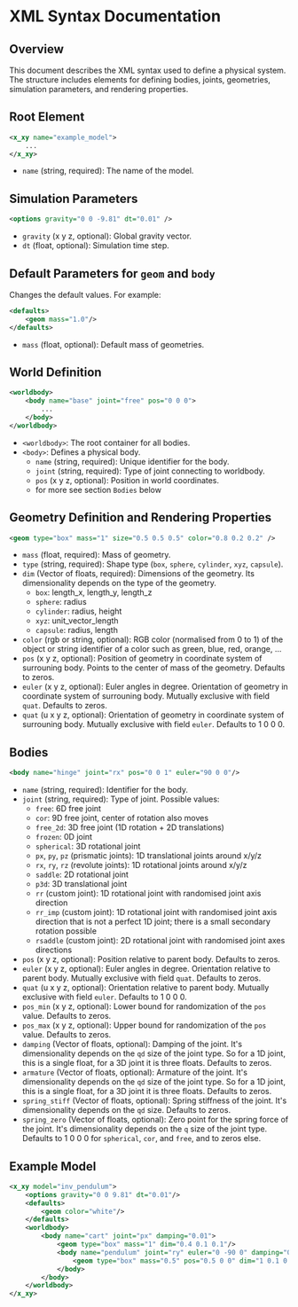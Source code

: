 # XML Syntax Documentation

## Overview
This document describes the XML syntax used to define a physical system. The structure includes elements for defining bodies, joints, geometries, simulation parameters, and rendering properties.

## Root Element
```xml
<x_xy name="example_model">
    ...
</x_xy>
```

- `name` (string, required): The name of the model.

## Simulation Parameters
```xml
<options gravity="0 0 -9.81" dt="0.01" />
```

- `gravity` (x y z, optional): Global gravity vector.
- `dt` (float, optional): Simulation time step.

## Default Parameters for `geom` and `body`
Changes the default values. For example:

```xml
<defaults>
    <geom mass="1.0"/>
</defaults>
```

- `mass` (float, optional): Default mass of geometries.

## World Definition
```xml
<worldbody>
    <body name="base" joint="free" pos="0 0 0">
        ...
    </body>
</worldbody>
```

- `<worldbody>`: The root container for all bodies.
- `<body>`: Defines a physical body.
    - `name` (string, required): Unique identifier for the body.
    - `joint` (string, required): Type of joint connecting to worldbody.
    - `pos` (x y z, optional): Position in world coordinates.
    - for more see section `Bodies` below

## Geometry Definition and Rendering Properties
```xml
<geom type="box" mass="1" size="0.5 0.5 0.5" color="0.8 0.2 0.2" />
```

- `mass` (float, required): Mass of geometry.
- `type` (string, required): Shape type (`box`, `sphere`, `cylinder`, `xyz`, `capsule`).
- `dim` (Vector of floats, required): Dimensions of the geometry. Its dimensionality depends on the type of the geometry. 
    - `box`: length_x, length_y, length_z
    - `sphere`: radius
    - `cylinder`: radius, height
    - `xyz`: unit_vector_length
    - `capsule`: radius, length
- `color` (rgb or string, optional): RGB color (normalised from 0 to 1) of the object or string identifier of a color such as green, blue, red, orange, ...
- `pos` (x y z, optional): Position of geometry in coordinate system of surrouning body. Points to the center of mass of the geometry. Defaults to zeros.
- `euler` (x y z, optional): Euler angles in degree. Orientation of geometry in coordinate system of surrouning body. Mutually exclusive with field `quat`. Defaults to zeros.
- `quat` (u x y z, optional): Orientation of geometry in coordinate system of surrouning body. Mutually exclusive with field `euler`. Defaults to 1 0 0 0.

## Bodies

```xml
<body name="hinge" joint="rx" pos="0 0 1" euler="90 0 0"/>
```

- `name` (string, required): Identifier for the body.
- `joint` (string, required): Type of joint. Possible values:
    - `free`: 6D free joint
    - `cor`: 9D free joint, center of rotation also moves
    - `free_2d`: 3D free joint (1D rotation + 2D translations)
    - `frozen`: 0D joint
    - `spherical`: 3D rotational joint
    - `px`, `py`, `pz` (prismatic joints): 1D translational joints around x/y/z
    - `rx`, `ry`, `rz` (revolute joints): 1D rotational joints around x/y/z
    - `saddle`: 2D rotational joint
    - `p3d`: 3D translational joint
    - `rr` (custom joint): 1D rotational joint with randomised joint axis direction
    - `rr_imp` (custom joint): 1D rotational joint with randomised joint axis direction that is not a perfect 1D joint; there is a small secondary rotation possible
    - `rsaddle` (custom joint): 2D rotational joint with randomised joint axes directions 
- `pos` (x y z, optional): Position relative to parent body. Defaults to zeros.
- `euler` (x y z, optional): Euler angles in degree. Orientation relative to parent body. Mutually exclusive with field `quat`. Defaults to zeros.
- `quat` (u x y z, optional): Orientation relative to parent body. Mutually exclusive with field `euler`. Defaults to 1 0 0 0.
- `pos_min` (x y z, optional): Lower bound for randomization of the `pos` value. Defaults to zeros.
- `pos_max` (x y z, optional): Upper bound for randomization of the `pos` value. Defaults to zeros.
- `damping` (Vector of floats, optional): Damping of the joint. It's dimensionality depends on the `qd` size of the joint type. So for a 1D joint, this is a single float, for a 3D joint it is three floats. Defaults to zeros.
- `armature` (Vector of floats, optional): Armature of the joint. It's dimensionality depends on the `qd` size of the joint type. So for a 1D joint, this is a single float, for a 3D joint it is three floats. Defaults to zeros.
- `spring_stiff` (Vector of floats, optional): Spring stiffness of the joint. It's dimensionality depends on the `qd` size. Defaults to zeros.
- `spring_zero` (Vector of floats, optional): Zero point for the spring force of the joint. It's dimensionality depends on the `q` size of the joint type. Defaults to 1 0 0 0 for `spherical`, `cor`, and `free`, and to zeros else.

## Example Model
```xml
<x_xy model="inv_pendulum">
    <options gravity="0 0 9.81" dt="0.01"/>
    <defaults>
        <geom color="white"/>
    </defaults>
    <worldbody>
        <body name="cart" joint="px" damping="0.01">
            <geom type="box" mass="1" dim="0.4 0.1 0.1"/>
            <body name="pendulum" joint="ry" euler="0 -90 0" damping="0.01">
                <geom type="box" mass="0.5" pos="0.5 0 0" dim="1 0.1 0.1"/>
            </body>
        </body>
    </worldbody>
</x_xy>
```
